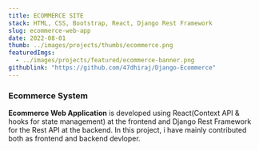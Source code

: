 ```yaml
---
title: ECOMMERCE SITE
stack: HTML, CSS, Bootstrap, React, Django Rest Framework
slug: ecommerce-web-app
date: 2022-08-01
thumb: ../images/projects/thumbs/ecommerce.png
featuredImgs: 
  - ../images/projects/featured/ecommerce-banner.png
githublink: "https://github.com/47dhiraj/Django-Ecommerce"
---
```


### Ecommerce System

**Ecommerce Web Application** is developed using React(Context API & hooks for state management) at the frontend and Django Rest Framework for the Rest API at the backend. In this project, i have mainly contributed both as frontend and backend devloper.
